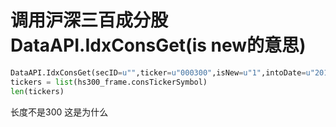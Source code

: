 # 调用沪深三百成分股DataAPI.IdxConsGet(is new的意思)


```python
DataAPI.IdxConsGet(secID=u"",ticker=u"000300",isNew=u"1",intoDate=u"20141231",field=u"",pandas="1")
tickers = list(hs300_frame.consTickerSymbol)
len(tickers)
```
长度不是300 这是为什么
